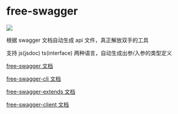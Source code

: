 # free-swagger

![](https://img.shields.io/npm/v/free-swagger)

根据 swagger 文档自动生成 api 文件，真正解放双手的工具

支持 js(jsdoc) ts(interface) 两种语言，自动生成出参/入参的类型定义

[free-swagger 文档](./packages/server/README.md)

[free-swagger-cli 文档](./packages/cli/README.md)

[free-swagger-extends 文档](./packages/extends/README.md)

[free-swagger-client 文档](./packages/client/README.md)
